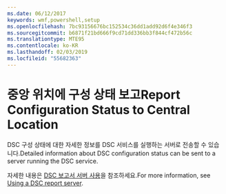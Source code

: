 ```yaml
---
ms.date: 06/12/2017
keywords: wmf,powershell,setup
ms.openlocfilehash: 7bc93156676bc152534c36dd1add92d6f4e346f3
ms.sourcegitcommit: b6871f21bd666f9cd71dd336bb3f844cf472b56c
ms.translationtype: MTE95
ms.contentlocale: ko-KR
ms.lasthandoff: 02/03/2019
ms.locfileid: "55682363"
---
```

# <a name="report-configuration-status-to-central-location"></a><span data-ttu-id="bd058-102">중앙 위치에 구성 상태 보고</span><span class="sxs-lookup"><span data-stu-id="bd058-102">Report Configuration Status to Central Location</span></span>

<span data-ttu-id="bd058-103">DSC 구성 상태에 대한 자세한 정보를 DSC 서비스를 실행하는 서버로 전송할 수 있습니다.</span><span class="sxs-lookup"><span data-stu-id="bd058-103">Detailed information about DSC configuration status can be sent to a server running the DSC service.</span></span>

<span data-ttu-id="bd058-104">자세한 내용은 [DSC 보고서 서버 사용](https://msdn.microsoft.com/powershell/dsc/reportserver)을 참조하세요.</span><span class="sxs-lookup"><span data-stu-id="bd058-104">For more information, see [Using a DSC report server](https://msdn.microsoft.com/powershell/dsc/reportserver).</span></span>
